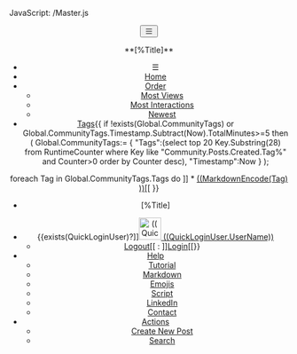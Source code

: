 ﻿JavaScript: /Master.js

<header id="native-header">
<nav>
<div>
<button id="toggle-nav" onClick="nativeHeader.ToggleNav()">
<svg xmlns="http://www.w3.org/2000/svg" width="16" height="16" fill="currentColor" class="bi bi-list" viewBox="0 0 16 16">
<path fill-rule="evenodd" d="M2.5 12a.5.5 0 0 1 .5-.5h10a.5.5 0 0 1 0 1H3a.5.5 0 0 1-.5-.5m0-4a.5.5 0 0 1 .5-.5h10a.5.5 0 0 1 0 1H3a.5.5 0 0 1-.5-.5m0-4a.5.5 0 0 1 .5-.5h10a.5.5 0 0 1 0 1H3a.5.5 0 0 1-.5-.5"/>
</svg>
</button>
<p id="small-pagpage-name">
**[%Title]**
</p>
</div>

* &#9776;
* [Home](/Community/Index.md)
* [Order](#)
	* [Most Views](#)
	* [Most Interactions](#)
	* [Newest](#)
* [Tags](/Community/Tags.md){{
if !exists(Global.CommunityTags) or Global.CommunityTags.Timestamp.Subtract(Now).TotalMinutes>=5 then
(
	Global.CommunityTags:=
	{
		"Tags":(select top 20 Key.Substring(28) from RuntimeCounter where Key like "Community.Posts.Created.Tag%" and Counter>0 order by Counter desc),
		"Timestamp":Now
	}
);

foreach Tag in Global.CommunityTags.Tags do ]]
	* [((MarkdownEncode(Tag) ))](/Community/Tag/((Tag)))[[
}}
* <p id="large-pagpage-name"> [%Title] </p>
* {{exists(QuickLoginUser)?]][<img id='userAvatar' alt="((QuickLoginUser.UserName))" with="40" height="40" src="((QuickLoginUser.AvatarUrl))?Width=40&Height=40"/> ((QuickLoginUser.UserName))](#)
	* [Logout](/Community/LogOut.md)[[ : ]]<a href="/Community/Login.md?from=((UrlEncode(Request.Header.GetURL() ) ))">Login</a>[[}}
* [Help](#)
	* [Tutorial](#)
	* [Markdown](/Markdown.md)
	* [Emojis](/Emojis.md)
	* [Script](/Script.md)
	* [LinkedIn](https://www.linkedin.com/in/peterwaher/)
	* [Contact](https://waher.se/Feedback.md)
* [Actions](#)
	* [Create New Post](/Community/CreatePost.md)
	* [Search](/Community/Search.md)

</nav>
</header>